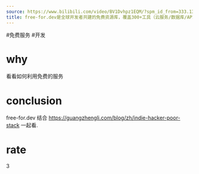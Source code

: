 ```yaml
---
source: https://www.bilibili.com/video/BV1Dvhpz1EQM/?spm_id_from=333.1387.favlist.content.click&vd_source=549bde2564979641a5f0adbcfa529b0a
title: free-for.dev是全球开发者共建的免费资源库，覆盖300+工具（云服务/数据库/API等），分类清晰、额度透明
---
```


#免费服务 #开发 
# why
看看如何利用免费的服务
# conclusion
free-for.dev
结合 https://guangzhengli.com/blog/zh/indie-hacker-poor-stack 一起看.

# rate
3